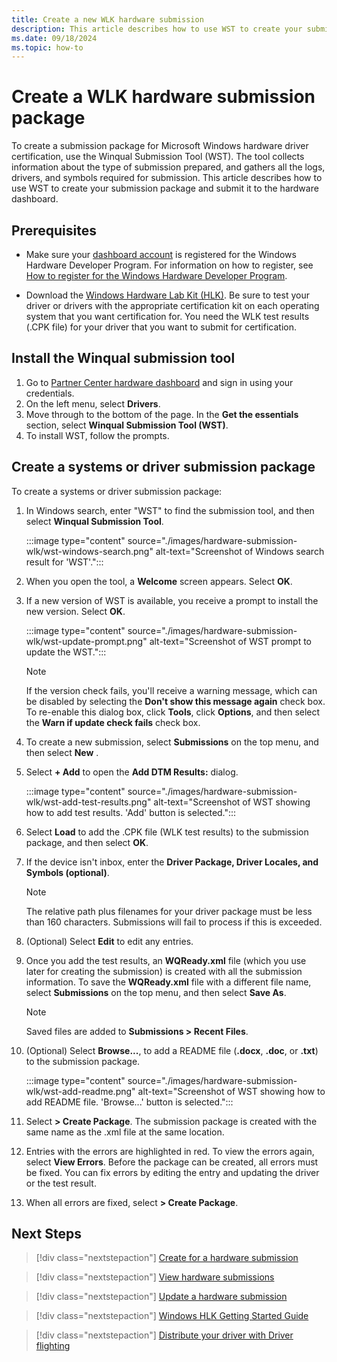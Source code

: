 ```yaml
---
title: Create a new WLK hardware submission
description: This article describes how to use WST to create your submission package and submit it to the hardware dashboard.
ms.date: 09/18/2024
ms.topic: how-to
---
```


# Create a WLK hardware submission package

To create a submission package for Microsoft Windows hardware driver certification, use the Winqual Submission Tool (WST). The tool collects information about the type of submission prepared, and gathers all the logs, drivers, and symbols required for submission. This article describes how to use WST to create your submission package and submit it to the hardware dashboard.

## Prerequisites

- Make sure your [dashboard account](https://partner.microsoft.com/dashboard) is registered for the Windows Hardware Developer Program. For information on how to register, see [How to register for the Windows Hardware Developer Program](hardware-program-register.md).

- Download the [Windows Hardware Lab Kit (HLK)](/windows-hardware/test/hlk/). Be sure to test your driver or drivers with the appropriate certification kit on each operating system that you want certification for. You need the WLK test results (.CPK file) for your driver that you want to submit for certification.

## Install the Winqual submission tool

1. Go to [Partner Center hardware dashboard](https://partner.microsoft.com/dashboard/hardware/Search) and sign in using your credentials.
1. On the left menu, select **Drivers**.
1. Move through to the bottom of the page. In the **Get the essentials** section, select **Winqual Submission Tool (WST)**.
1. To install WST, follow the prompts.

## Create a systems or driver submission package

To create a systems or driver submission package:

1. In Windows search, enter "WST" to find the submission tool, and then select **Winqual Submission Tool**.

   :::image type="content" source="./images/hardware-submission-wlk/wst-windows-search.png" alt-text="Screenshot of Windows search result for 'WST'.":::

1. When you open the tool, a **Welcome** screen appears. Select **OK**.
1. If a new version of WST is available, you receive a prompt to install the new version. Select **OK**.

   :::image type="content" source="./images/hardware-submission-wlk/wst-update-prompt.png" alt-text="Screenshot of WST prompt to update the WST.":::

   >[!NOTE]
   >If the version check fails, you'll receive a warning message, which can be disabled by selecting the **Don't show this message again** check box. To re-enable this dialog box, click **Tools**, click **Options**, and then select the **Warn if update check fails** check box.

1. To create a new submission, select **Submissions** on the top menu, and then select **New** .
1. Select **+ Add** to open the **Add DTM Results:** dialog.

   :::image type="content" source="./images/hardware-submission-wlk/wst-add-test-results.png" alt-text="Screenshot of WST showing how to add test results. 'Add' button is selected.":::

1. Select **Load** to add the .CPK file (WLK test results) to the submission package, and then select **OK**.
1. If the device isn't inbox, enter the **Driver Package, Driver Locales, and Symbols (optional)**.

   > [!NOTE]
   > The relative path plus filenames for your driver package must be less than 160 characters. Submissions will fail to process if this is exceeded.

1. (Optional) Select **Edit** to edit any entries.
1. Once you add the test results, an **WQReady.xml** file (which you use later for creating the submission) is created with all the submission information. To save the **WQReady.xml** file with a different file name, select **Submissions** on the top menu, and then select **Save As**.

   > [!NOTE]
   > Saved files are added to **Submissions > Recent Files**.

1. (Optional) Select **Browse...**, to add a README file (**.docx**, **.doc**, or **.txt**) to the submission package.

   :::image type="content" source="./images/hardware-submission-wlk/wst-add-readme.png" alt-text="Screenshot of WST showing how to add README file. 'Browse...' button is selected.":::

1. Select **> Create Package**. The submission package is created with the same name as the .xml file at the same location.
1. Entries with the errors are highlighted in red. To view the errors again, select **View Errors**. Before the package can be created, all errors must be fixed. You can fix errors by editing the entry and updating the driver or the test result.
1. When all errors are fixed, select **> Create Package**.

## Next Steps

> [!div class="nextstepaction"]
> [Create for a hardware submission](hardware-submission-create.md)

> [!div class="nextstepaction"]
> [View hardware submissions](hardware-submissions-view.md)

> [!div class="nextstepaction"]
> [Update a hardware submission](hardware-submission-update.md)

> [!div class="nextstepaction"]
> [Windows HLK Getting Started Guide](/windows-hardware/test/hlk/getstarted/windows-hlk-getting-started)

> [!div class="nextstepaction"]
> [Distribute your driver with Driver flighting](driver-flighting.md)
